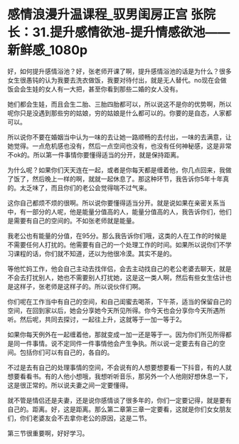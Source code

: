 # 感情浪漫升温课程_驭男闺房正宫 张院长：31.提升感情欲池-提升情感欲池——新鲜感_1080p

好，如何提升感情浴池？好，张老师开课了啊，提升感情浴池的话是为什么？很多女生很愚钝的认为我要去洗衣做饭，我要对待付出，就是无人替代。no现在会做饭会会生娃的女人有一大把，甚至你看到那些二婚的女人没有。

她们都会生娃，而且会生二胎、三胎四胎都可以，所以说这不是你的优势啊，所以呢你只是没遇到那些穷的姑娘，穷的姑娘是什么都可以的。你要的是自态，人家都可以。

所以说你不要在婚姻当中认为一味的去让她一路顺畅的去付出，一味的去满意，让她觉得。一点危机感也没有，然后一点空间也没有，也没有任何神秘感，这是非常不ok的。所以第一件事情你要懂得适当的分开，就是保持距离。

为什么呢？如果你们天天连在一起，或者是你每天都是缠着他，你几点回来，我做了饭了，然后晚上一样的啊，就就一起休息了。那这种环节，我告诉你5年十年真的。太乏味了，而且你们的老公会觉得喘不过气来。

这你自己都烦不烦的很啊。所以说你要懂得适当分开。就是说如果在亲密关系当中，有一部分的人呢，他是能量分值高的人，能量分值高的人，我告诉你们，他们是需要有自己的空间的。不如张老师就是能量。

我老公也有能量的分值，在95分。那么我告诉你们哦，这类的人在工作的时候是不需要任何人打扰的。他需要有自己的一个处理工作的时间。如果所以说你们不学习课程的话，你们就不知道，还以为他很冷漠。其实不是的。

等他忙妈工作，他会自己主动去找伴侣，会去主动找自己的老公老婆去聊天，就是不会去打扰别人，她也不需要别人打扰她，这是这一类人啊，然后有些女生估计也是这样子，张老师是这样子的。所以说伙伴们啊。

你们呢在工作当中有自己的空间，和自己闺蜜去喝茶，下午茶，适当的保留自己的空间，在回到家以后，她会分享她今天所见所得。你今天也会分享你今天所遇所听。然后呢，共同去探讨，一起往上升，这就等于一加一等于2。

如果你每天例外在一起缠着他，那就变成一加一还是等于一。因为你们所见所得都是同一件事情。说不定同件一件事情他会产生争执。所以说一定要去有自己的空间。包括你们可以有自己的，各自的。

不过是去有自己的处理事情的空间，不会说有的人想要想要看一下抖音，有的人就想要看看书。有的人他小想哦，我想听听音乐，那另外一个人他刚好想休息一下，这是很正常的。所以说夫妻之间一定要懂得。

就不管是情侣还是夫妻，还是说你感情谈了很多年的，你们一定要记得，就是要有自己的。距离。好，这是距离。那么第二章第三章一定要看，这就是你们女女朋友们，你们老婆友会不去拿你老公的原因，这是二节。

第三节很重要啊，好好学习。